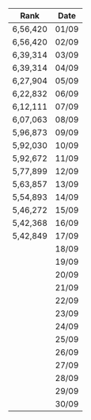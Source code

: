 |Rank| Date |
|---------|--|
| 6,56,420  |01/09|
| 6,56,420  |02/09|
| 6,39,314  |03/09|
| 6,39,314  |04/09|
| 6,27,904  |05/09|
| 6,22,832   |06/09|
| 6,12,111  |07/09|
| 6,07,063  |08/09|
| 5,96,873   |09/09|
| 5,92,030   |10/09|
| 5,92,672  |11/09|
| 5,77,899  |12/09|
| 5,63,857   |13/09|
| 5,54,893  |14/09|
| 5,46,272  |15/09|
| 5,42,368  |16/09|
| 5,42,849  |17/09|
|    |18/09|
|    |19/09|
|    |20/09|
|    |21/09|
|    |22/09|
|    |23/09|
|    |24/09|
|    |25/09|
|    |26/09|
|    |27/09|
|    |28/09|
|    |29/09|
|    |30/09|




